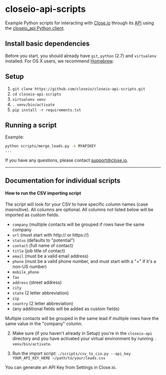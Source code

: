 # closeio-api-scripts

Example Python scripts for interacting with [Close.io](http://close.io/) through its [API](http://developer.close.io/)
using the [closeio_api Python client](https://github.com/closeio/closeio-api).

## Install basic dependencies

Before you start, you should already have `git`, `python` (2.7) and `virtualenv` installed. For OS X users, we recommend [Homebrew](https://brew.sh/).

## Setup

1. `git clone https://github.com/closeio/closeio-api-scripts.git`
1. `cd closeio-api-scripts`
1. `virtualenv venv`
1. `. venv/bin/activate`
1. `pip install -r requirements.txt`


## Running a script

Example:

```bash
python scripts/merge_leads.py -k MYAPIKEY 
...

```

If you have any questions, please contact [support@close.io](mailto:support@close.io?Subject=API%20Scripts).

---

## Documentation for individual scripts

#### How to run the CSV importing script

The script will look for your CSV to have specific column names (case insensitive). All columns are optional. All columns not listed below will be imported as custom fields.

- `company` (multiple contacts will be grouped if rows have the same company
- `url` (must start with http:// or https://)
- `status` (defaults to "potential")
- `contact` (full name of contact)
- `title` (job title of contact)
- `email` (must be a valid email address)
- `phone` (must be a valid phone number, and must start with a "+" if it's a non-US number)
- `mobile_phone`
- `fax`
- `address` (street address)
- `city`
- `state` (2 letter abbreviation)
- `zip`
- `country` (2 letter abbreviation)
- (any additional fields will be added as custom fields)

Multiple contacts will be grouped in the same lead if multiple rows have the same value in the "company" column.

2. Make sure (if you haven't already in Setup) you're in the `closeio-api` directory and you have activated your virtual environment by running `. venv/bin/activate`.

3. Run the import script: `./scripts/csv_to_cio.py --api_key YOUR_API_KEY_HERE ~/path/to/your/leads.csv`

You can generate an API Key from Settings in Close.io.
